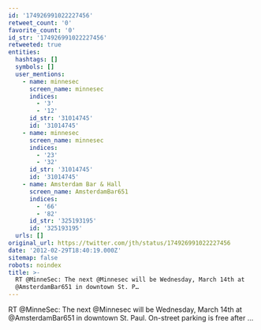 ```yaml
---
id: '174926991022227456'
retweet_count: '0'
favorite_count: '0'
id_str: '174926991022227456'
retweeted: true
entities:
  hashtags: []
  symbols: []
  user_mentions:
    - name: minnesec
      screen_name: minnesec
      indices:
        - '3'
        - '12'
      id_str: '31014745'
      id: '31014745'
    - name: minnesec
      screen_name: minnesec
      indices:
        - '23'
        - '32'
      id_str: '31014745'
      id: '31014745'
    - name: Amsterdam Bar & Hall
      screen_name: AmsterdamBar651
      indices:
        - '66'
        - '82'
      id_str: '325193195'
      id: '325193195'
  urls: []
original_url: https://twitter.com/jth/status/174926991022227456
date: '2012-02-29T18:40:19.000Z'
sitemap: false
robots: noindex
title: >-
  RT @MinneSec: The next @Minnesec will be Wednesday, March 14th at
  @AmsterdamBar651 in downtown St. P…
---
```


RT @MinneSec: The next @Minnesec will be Wednesday, March 14th at @AmsterdamBar651 in downtown St. Paul. On-street parking is free after ...